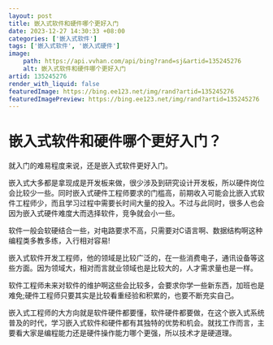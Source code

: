 ```yaml
---
layout: post
title: 嵌入式软件和硬件哪个更好入门
date: 2023-12-27 14:30:33 +08:00
categories: ['嵌入式软件']
tags: ['嵌入式软件', '嵌入式硬件']
image:
    path: https://api.vvhan.com/api/bing?rand=sj&artid=135245276
    alt: 嵌入式软件和硬件哪个更好入门
artid: 135245276
render_with_liquid: false
featuredImage: https://bing.ee123.net/img/rand?artid=135245276
featuredImagePreview: https://bing.ee123.net/img/rand?artid=135245276
---
```


# 嵌入式软件和硬件哪个更好入门？

就入门的难易程度来说，还是嵌入式软件更好入门。

嵌入式大多都是拿现成是开发板来做，很少涉及到研究设计开发板，所以硬件岗位会比较少一些。同时嵌入式硬件工程师要求的门槛高，前期收入可能会比嵌入式软件工程师少，而且学习过程中需要长时间大量的投入。不过与此同时，很多人也会因为嵌入式硬件难度大而选择软件，竞争就会小一些。

软件一般会软硬结合一些，对电路要求不高，只需要对C语言啊、数据结构啊这种编程类多教多练，入行相对容易!

嵌入式软件开发工程师，他的领域是比较广泛的，在一些消费电子，通讯设备等这些方面。因为领域大，相对而言就业领域也是比较大的，人才需求量也是一样。

软件工程师未来对软件的维护啊这些会比较多，会要求你学一些新东西，加班也是难免;硬件工程师只要其实是比较看重经验和积累的，也要不断充实自己。

嵌入式工程师的大方向就是软件硬件都要懂，软件硬件都要做，在这个嵌入式系统普及的时代，学习嵌入式软件和硬件都有其独特的优势和机会。就找工作而言，主要看大家是编程能力还是硬件操作能力哪个更强，所以技术才是硬道理。